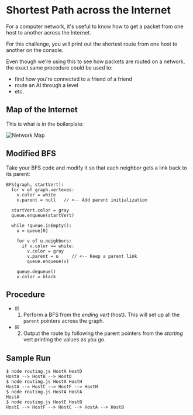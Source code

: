 # Shortest Path across the Internet

For a computer network, it's useful to know how to get a packet from one
host to another across the Internet.

For this challenge, you will print out the shortest route from one host
to another on the console.

Even though we're using this to see how packets are routed on a network,
the exact same procedure could be used to:

* find how you're connected to a friend of a friend
* route an AI through a level
* etc.

## Map of the Internet

This is what is in the boilerplate:

![Network Map](img/internet.png)

## Modified BFS

Take your BFS code and modify it so that each neighbor gets a link back to its parent:

```pseudocode
BFS(graph, startVert):
  for v of graph.vertexes:
    v.color = white
    v.parent = null   // <-- Add parent initialization

  startVert.color = gray
  queue.enqueue(startVert)

  while !queue.isEmpty():
    u = queue[0]

    for v of u.neighbors:
      if v.color == white:
        v.color = gray
        v.parent = u     // <-- Keep a parent link
        queue.enqueue(v)
    
    queue.dequeue()
    u.color = black
```

## Procedure

* [x] 1. Perform a BFS from the _ending vert_ (host). This will set up all the
   `parent` pointers across the graph.

* [x] 2. Output the route by following the parent pointers from the _starting_ vert
   printing the values as you go.


## Sample Run

```
$ node routing.js HostA HostD
HostA --> HostB --> HostD
$ node routing.js HostA HostH
HostA --> HostC --> HostF --> HostH
$ node routing.js HostA HostA
HostA
$ node routing.js HostE HostB
HostE --> HostF --> HostC --> HostA --> HostB
```